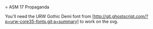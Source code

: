 = ASM 17 Propaganda

You'll need the URW Gothic Demi font from [http://git.ghostscript.com/?p=urw-core35-fonts.git;a=summary] to work on the svg.
